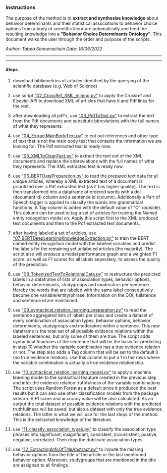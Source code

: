 ### Instructions

The purpose of the method is to **extract and synthesise knowledge** about behavior determinants and their statistical associations to behavior choice options from a body of scientific literature automatically and feed the resulting knowledge into a **"Behavior Choice Determinants Ontology"**. This document walks the user through the order and purpose of the scripts. 

*Author: Tabea Sonnenschein*
*Date: 16/06/2022*

---
---

#### Steps

1) download bibliometrics of articles identified by the querying of the scientific database (e.g. Web of Science)

2) use script ["02_CrossRef_XML_mining.py"](https://github.com/TabeaSonnenschein/Spatial-Agent-based-Modeling-of-Urban-Health-Interventions/blob/main/NLP%20Knowledge%20Extraction%20and%20Synthesis/02_CrossRef_XML_mining.py) to apply the Crossref and Elsevier API to download XML of articles that have it and Pdf links for the rest. 

3) after downloading all pdf's, use ["03_PdfToText.py"](https://github.com/TabeaSonnenschein/Spatial-Agent-based-Modeling-of-Urban-Health-Interventions/blob/main/NLP%20Knowledge%20Extraction%20and%20Synthesis/03_PdfToText.py) to extract the text from the Pdf documents and substitute bbreviations with the full names of what they represents.

4) use ["04_ExtractMainBodyText.py"](https://github.com/TabeaSonnenschein/Spatial-Agent-based-Modeling-of-Urban-Health-Interventions/blob/main/NLP%20Knowledge%20Extraction%20and%20Synthesis/04_ExtractMainBodyText.py) to cut out references and other type of text that is not the main body text that contains the information we are looking for. The Pdf extracted text is ready now.

5) use ["05_XMLToCleanText.py"](https://github.com/TabeaSonnenschein/Spatial-Agent-based-Modeling-of-Urban-Health-Interventions/blob/main/NLP%20Knowledge%20Extraction%20and%20Synthesis/05_XMLToCleanText.py) to extract the text out of the XML documents and replace the abbreviations with the full names of what they represents. The XML extracted text is ready  now.

6) use ["06_BERTDataPreparation.py"](https://github.com/TabeaSonnenschein/Spatial-Agent-based-Modeling-of-Urban-Health-Interventions/blob/main/NLP%20Knowledge%20Extraction%20and%20Synthesis/06_BERTDataPreparation.py) to read the prepared text data for all unique articles, whereby a XML extracted text of a document is prioritized over a Pdf extracted text (as it has higher quality). The text is then transformed into a dataframe of ordered words with a doi (document id) column and a sentence id (column). Additionally a Part of Speech tagger is applied to classify the words into grammatical functions. A Tag column is added with the default value of "O" (outside). This column can be used to tag a set of articles for training the Named entity recognition model on.  Apply this script first to the XML produced text documents and then to the Pdf extracted text documents.

7) after having labeled a set of articles, use ["07_BERTDeepLearningKnowledgeExtraction.py"](https://github.com/TabeaSonnenschein/Spatial-Agent-based-Modeling-of-Urban-Health-Interventions/blob/main/NLP%20Knowledge%20Extraction%20and%20Synthesis/07_BERTDeepLearningKnowledgeExtraction.py) to train the BERT named entity recognition model with the labeled variables and predict the labels for the remaining yet unlabeled articles (the majority). The script also will produce a model performance graph and a weighted F1 score, as well as F1 scores for all labels seperately, to assess the quality of the prediction.

8) use ["08_TokenizedTextToRelationalData.py"](https://github.com/TabeaSonnenschein/Spatial-Agent-based-Modeling-of-Urban-Health-Interventions/blob/main/NLP%20Knowledge%20Extraction%20and%20Synthesis/08_TokenizedTextToRelationalData.py) to restructure the predicted labels in a dataframe of lists of association types, behavior options, behavior determinants, studygroups and moderators per sentence. Hereby the words that are labeled with the same label consequtively become one variable/entity/phrase. Information on the DOI, fullstence and sentence id are maintained.

9) use ["09_syntactical_relation_learning_preparation.py"](https://github.com/TabeaSonnenschein/Spatial-Agent-based-Modeling-of-Urban-Health-Interventions/blob/main/NLP%20Knowledge%20Extraction%20and%20Synthesis/09_syntactical_relation_learning_preparation.py) to read the sentence aggregated lists of labels per class and create a dataset of every combination of association types, behavior options, behavior determinants, studygroups and moderators within a sentence. This new dataframe is the total set of all possible evidence relations within the labeled sentences, but only some of them are true. The script adds syntactical feautures of the sentence that will be the basis for predicting in step 10 whether the variable combination has a true evidence relation or not. The step also adds a Tag column that will be set to the default 0 (no true evidence relation). Use this column to put a 1 in the rows where the variable combination is actually a true evidence relationship.

10) use ["10_syntactical_relation_learning_model.py"](https://github.com/TabeaSonnenschein/Spatial-Agent-based-Modeling-of-Urban-Health-Interventions/blob/main/NLP%20Knowledge%20Extraction%20and%20Synthesis/10_syntactical_relation_learning_model.py) to apply a machine learning model to the syntactical feauture created in the previous step and infer the evidence relation truthfulness of the variable combinations. The script uses Random Forest as a default since it produced the best results but it can also use other classification models from the package sklearn. A F1 score and accuracy value will be also calculated. As an output the total dataset of possible evidence relations with the predicted truthfullness will be saved, but also a dataset with only the true evidence relations. The latter is what we will use for the last steps of the method. This is the extracted knowledge of the literature.

11) use ["11_classify_association_types.py"](https://github.com/TabeaSonnenschein/Spatial-Agent-based-Modeling-of-Urban-Health-Interventions/blob/main/NLP%20Knowledge%20Extraction%20and%20Synthesis/11_classify_association_types.py) to classify the association type phrases into significant, insignificant, consistent, inconsistent, postive, negative, correlated. Then drop the dublicate association types.

12)  use ["12_ExtractingInfoOfTitleAbstract.py"](https://github.com/TabeaSonnenschein/Spatial-Agent-based-Modeling-of-Urban-Health-Interventions/blob/main/NLP%20Knowledge%20Extraction%20and%20Synthesis/12_ExtractingInfoOfTitleAbstract.py) to impute the missing behavior options from the title of the article or the last mentioned behavior option. Moreover, studygroups that are mentioned in the title are assigned to all findings.
